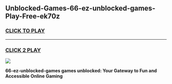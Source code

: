 
## Unblocked-Games-66-ez-unblocked-games-Play-Free-ek70z
<h3>
<a href="https://premium76.site?title=66-ez-unblocked-games&ref=10A">CLICK TO PLAY</a></h3>
<hr>

<h3>
<a href="https://premium76.site?title=66-ez-unblocked-games&ref=10A">CLICK 2 PLAY</a>
  
</h3>

<a href="https://premium76.site?title=66-ez-unblocked-games&ref=10A"><img src="https://clearcache.store/games.png"></a>


**66-ez-unblocked-games games unblocked: Your Gateway to Fun and Accessible Online Gaming**

